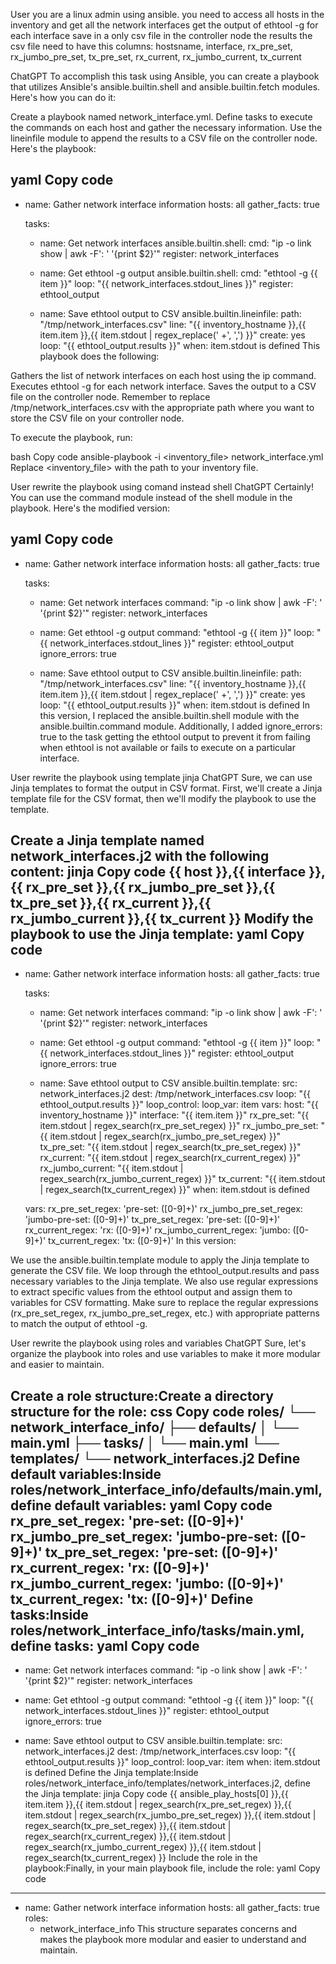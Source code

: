 

User
you are a linux admin using ansible. you need to access all hosts in the inventory and 
get all the network interfaces
get the output of ethtool -g for each interface
save in a only csv file in the controller node the results
the csv file need to have this columns:
hostsname, interface, rx_pre_set, rx_jumbo_pre_set, tx_pre_set, rx_current, rx_jumbo_current, tx_current

ChatGPT
To accomplish this task using Ansible, you can create a playbook that utilizes Ansible's ansible.builtin.shell and ansible.builtin.fetch modules. Here's how you can do it:

Create a playbook named network_interface.yml.
Define tasks to execute the commands on each host and gather the necessary information.
Use the lineinfile module to append the results to a CSV file on the controller node.
Here's the playbook:

yaml
Copy code
---
- name: Gather network interface information
  hosts: all
  gather_facts: true

  tasks:
    - name: Get network interfaces
      ansible.builtin.shell:
        cmd: "ip -o link show | awk -F': ' '{print $2}'"
      register: network_interfaces

    - name: Get ethtool -g output
      ansible.builtin.shell:
        cmd: "ethtool -g {{ item }}"
      loop: "{{ network_interfaces.stdout_lines }}"
      register: ethtool_output

    - name: Save ethtool output to CSV
      ansible.builtin.lineinfile:
        path: "/tmp/network_interfaces.csv"
        line: "{{ inventory_hostname }},{{ item.item }},{{ item.stdout | regex_replace(' +', ',') }}"
        create: yes
      loop: "{{ ethtool_output.results }}"
      when: item.stdout is defined
This playbook does the following:

Gathers the list of network interfaces on each host using the ip command.
Executes ethtool -g for each network interface.
Saves the output to a CSV file on the controller node.
Remember to replace /tmp/network_interfaces.csv with the appropriate path where you want to store the CSV file on your controller node.

To execute the playbook, run:

bash
Copy code
ansible-playbook -i <inventory_file> network_interface.yml
Replace <inventory_file> with the path to your inventory file.

User
rewrite the playbook using comand instead shell
ChatGPT
Certainly! You can use the command module instead of the shell module in the playbook. Here's the modified version:

yaml
Copy code
---
- name: Gather network interface information
  hosts: all
  gather_facts: true

  tasks:
    - name: Get network interfaces
      command: "ip -o link show | awk -F': ' '{print $2}'"
      register: network_interfaces

    - name: Get ethtool -g output
      command: "ethtool -g {{ item }}"
      loop: "{{ network_interfaces.stdout_lines }}"
      register: ethtool_output
      ignore_errors: true

    - name: Save ethtool output to CSV
      ansible.builtin.lineinfile:
        path: "/tmp/network_interfaces.csv"
        line: "{{ inventory_hostname }},{{ item.item }},{{ item.stdout | regex_replace(' +', ',') }}"
        create: yes
      loop: "{{ ethtool_output.results }}"
      when: item.stdout is defined
In this version, I replaced the ansible.builtin.shell module with the ansible.builtin.command module. Additionally, I added ignore_errors: true to the task getting the ethtool output to prevent it from failing when ethtool is not available or fails to execute on a particular interface.

User
rewrite the playbook using template jinja
ChatGPT
Sure, we can use Jinja templates to format the output in CSV format. First, we'll create a Jinja template file for the CSV format, then we'll modify the playbook to use the template.

Create a Jinja template named network_interfaces.j2 with the following content:
jinja
Copy code
{{ host }},{{ interface }},{{ rx_pre_set }},{{ rx_jumbo_pre_set }},{{ tx_pre_set }},{{ rx_current }},{{ rx_jumbo_current }},{{ tx_current }}
Modify the playbook to use the Jinja template:
yaml
Copy code
---
- name: Gather network interface information
  hosts: all
  gather_facts: true

  tasks:
    - name: Get network interfaces
      command: "ip -o link show | awk -F': ' '{print $2}'"
      register: network_interfaces

    - name: Get ethtool -g output
      command: "ethtool -g {{ item }}"
      loop: "{{ network_interfaces.stdout_lines }}"
      register: ethtool_output
      ignore_errors: true

    - name: Save ethtool output to CSV
      ansible.builtin.template:
        src: network_interfaces.j2
        dest: /tmp/network_interfaces.csv
      loop: "{{ ethtool_output.results }}"
      loop_control:
        loop_var: item
      vars:
        host: "{{ inventory_hostname }}"
        interface: "{{ item.item }}"
        rx_pre_set: "{{ item.stdout | regex_search(rx_pre_set_regex) }}"
        rx_jumbo_pre_set: "{{ item.stdout | regex_search(rx_jumbo_pre_set_regex) }}"
        tx_pre_set: "{{ item.stdout | regex_search(tx_pre_set_regex) }}"
        rx_current: "{{ item.stdout | regex_search(rx_current_regex) }}"
        rx_jumbo_current: "{{ item.stdout | regex_search(rx_jumbo_current_regex) }}"
        tx_current: "{{ item.stdout | regex_search(tx_current_regex) }}"
      when: item.stdout is defined

  vars:
    rx_pre_set_regex: 'pre-set: ([0-9]+)'
    rx_jumbo_pre_set_regex: 'jumbo-pre-set: ([0-9]+)'
    tx_pre_set_regex: 'pre-set: ([0-9]+)'
    rx_current_regex: 'rx: ([0-9]+)'
    rx_jumbo_current_regex: 'jumbo: ([0-9]+)'
    tx_current_regex: 'tx: ([0-9]+)'
In this version:

We use the ansible.builtin.template module to apply the Jinja template to generate the CSV file.
We loop through the ethtool_output.results and pass necessary variables to the Jinja template.
We also use regular expressions to extract specific values from the ethtool output and assign them to variables for CSV formatting.
Make sure to replace the regular expressions (rx_pre_set_regex, rx_jumbo_pre_set_regex, etc.) with appropriate patterns to match the output of ethtool -g.

User
rewrite the playbook using roles and variables
ChatGPT
Sure, let's organize the playbook into roles and use variables to make it more modular and easier to maintain.

Create a role structure:Create a directory structure for the role:
css
Copy code
roles/
└── network_interface_info/
    ├── defaults/
    │   └── main.yml
    ├── tasks/
    │   └── main.yml
    └── templates/
        └── network_interfaces.j2
Define default variables:Inside roles/network_interface_info/defaults/main.yml, define default variables:
yaml
Copy code
rx_pre_set_regex: 'pre-set: ([0-9]+)'
rx_jumbo_pre_set_regex: 'jumbo-pre-set: ([0-9]+)'
tx_pre_set_regex: 'pre-set: ([0-9]+)'
rx_current_regex: 'rx: ([0-9]+)'
rx_jumbo_current_regex: 'jumbo: ([0-9]+)'
tx_current_regex: 'tx: ([0-9]+)'
Define tasks:Inside roles/network_interface_info/tasks/main.yml, define tasks:
yaml
Copy code
---
- name: Get network interfaces
  command: "ip -o link show | awk -F': ' '{print $2}'"
  register: network_interfaces

- name: Get ethtool -g output
  command: "ethtool -g {{ item }}"
  loop: "{{ network_interfaces.stdout_lines }}"
  register: ethtool_output
  ignore_errors: true

- name: Save ethtool output to CSV
  ansible.builtin.template:
    src: network_interfaces.j2
    dest: /tmp/network_interfaces.csv
  loop: "{{ ethtool_output.results }}"
  loop_control:
    loop_var: item
  when: item.stdout is defined
Define the Jinja template:Inside roles/network_interface_info/templates/network_interfaces.j2, define the Jinja template:
jinja
Copy code
{{ ansible_play_hosts[0] }},{{ item.item }},{{ item.stdout | regex_search(rx_pre_set_regex) }},{{ item.stdout | regex_search(rx_jumbo_pre_set_regex) }},{{ item.stdout | regex_search(tx_pre_set_regex) }},{{ item.stdout | regex_search(rx_current_regex) }},{{ item.stdout | regex_search(rx_jumbo_current_regex) }},{{ item.stdout | regex_search(tx_current_regex) }}
Include the role in the playbook:Finally, in your main playbook file, include the role:
yaml
Copy code
---
- name: Gather network interface information
  hosts: all
  gather_facts: true
  roles:
    - network_interface_info
This structure separates concerns and makes the playbook more modular and easier to understand and maintain.






